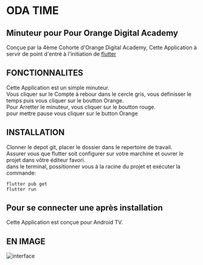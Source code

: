 # ODA TIME

## Minuteur pour Pour Orange Digital Academy

Conçue par la 4ème Cohorte d'Orange Digital Academy, Cette Application à servir de point d'entré à l'initiation de [flutter](https://flutter.dev)<br>

## FONCTIONNALITES

Cette Application est un simple minuteur. <br>
Vous cliquer sur le Compte à rebour dans le cercle gris, vous definisser le temps puis vous cliquer sur le boutton Orange. <br>
Pour Arretter le minuteur, vous cliquer sur le boutton rouge.<br>
pour mettre pause vous cliquer sur le button Orange<br>

## INSTALLATION

Clonner le depot git, placer le dossier dans le repertoire de travail. <br> Assurer vous que flutter soit configurer sur votre marchine et ouvrer le projet dans vôtre éditeur favori. <br>
dans le terminal, possitionner vous à la racine du projet et exécuter la commande:

```flutter
flutter pub get
flutter run
```


## Pour se connecter une après installation

Cette Application est conçue pour Android TV.


## EN IMAGE

![interface ](/assets/imgages/gifoda.gif)
